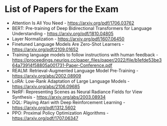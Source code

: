 # List of Papers for the Exam

* Attention Is All You Need - https://arxiv.org/pdf/1706.03762
* BERT: Pre-training of Deep Bidirectional Transformers for Language Understanding - https://arxiv.org/pdf/1810.04805
* Layer Normalization - https://arxiv.org/pdf/1607.06450
* Finetuned Language Models Are Zero-Shot Learners - https://arxiv.org/pdf/2109.01652
* Training language models to follow instructions with human feedback - https://proceedings.neurips.cc/paper_files/paper/2022/file/b1efde53be364a73914f58805a001731-Paper-Conference.pdf
* REALM: Retrieval-Augmented Language Model Pre-Training - https://arxiv.org/abs/2002.08909
* LoRA: Low-Rank Adaptation of Large Language Models - https://arxiv.org/abs/2106.09685
* NeRF: Representing Scenes as Neural Radiance Fields for View Synthesis - https://arxiv.org/abs/2003.08934
* DQL: Playing Atari with Deep Reinforcement Learning - https://arxiv.org/pdf/1312.5602
* PPO: Proximal Policy Optimization Algorithms - https://arxiv.org/pdf/1707.06347
